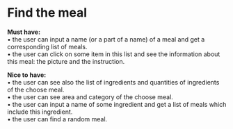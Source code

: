 <h1>Find the meal</h1>

**Must have:**
<br>•	the user can input a name (or a part of a name) of a meal and get a corresponding list of meals.
<br>•	the user can click on some item in this list and see the information about this meal: the picture and the instruction.

**Nice to have:**
<br>•	the user can see also the list of ingredients and quantities of ingredients of the choose meal.
<br>•	the user can see area and category of the choose meal.
<br>•	the user can input a name of some ingredient and get a list of meals which include this ingredient.
<br>•	the user can find a random meal.
